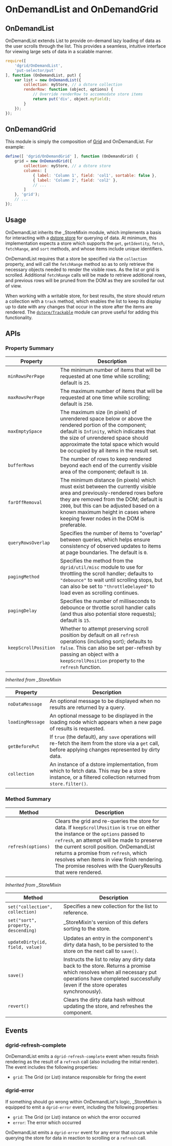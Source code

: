 # OnDemandList and OnDemandGrid

## OnDemandList

OnDemandList extends List to provide on-demand lazy loading of data as the user
scrolls through the list. This provides a seamless, intuitive interface for
viewing large sets of data in a scalable manner.

```js
require([
    'dgrid/OnDemandList',
    'put-selector/put'
], function (OnDemandList, put) {
    var list = new OnDemandList({
        collection: myStore, // a dstore collection
        renderRow: function (object, options) {
            // Override renderRow to accommodate store items
            return put('div', object.myField);
        }
    });
});
```

## OnDemandGrid

This module is simply the composition of [Grid](Grid.md) and OnDemandList. For example:

```js
define([ 'dgrid/OnDemandGrid' ], function (OnDemandGrid) {
    grid = new OnDemandGrid({
        collection: myStore, // a dstore store
        columns: [
            { label: 'Column 1', field: 'col1', sortable: false },
            { label: 'Column 2', field: 'col2' },
            // ...
        ]
    }, 'grid');
    // ...
});
```

## Usage

OnDemandList inherits the \_StoreMixin module, which implements a basis for
interacting with a [dstore store](https://github.com/SitePen/dstore) for querying of
data. At minimum, this implementation expects a store which supports the `get`,
`getIdentity`, `fetch`, `fetchRange`, and `sort` methods, and whose items include
unique identifiers.

OnDemandList requires that a store be specified via the `collection` property, and
will call the `fetchRange` method so as to only retrieve the necessary objects
needed to render the visible rows. As the list or grid is scrolled.  Additional
`fetchRange` calls will be made to retrieve additional rows, and previous rows
will be pruned from the DOM as they are scrolled far out of view.

When working with a writable store, for best results, the store should return
a collection with a `track` method, which enables the list to keep its
display up to date with any changes that occur in the store after the items are
rendered. The
[`dstore/Trackable`](https://github.com/SitePen/dstore/blob/master/docs/Collection.md#track)
module can prove useful for adding this functionality.

## APIs

### Property Summary

Property | Description
-------- | -----------
`minRowsPerPage` | The minimum number of items that will be requested at one time while scrolling; default is `25`.
`maxRowsPerPage` | The maximum number of items that will be requested at one time while scrolling; default is `250`.
`maxEmptySpace` | The maximum size (in pixels) of unrendered space below or above the rendered portion of the component; default is `Infinity`, which indicates that the size of unrendered space should approximate the total space which would be occupied by all items in the result set.
`bufferRows` | The number of rows to keep rendered beyond each end of the currently visible area of the component; default is `10`.
`farOffRemoval` | The minimum distance (in pixels) which must exist between the currently visible area and previously-rendered rows before they are removed from the DOM; default is `2000`, but this can be adjusted based on a known maximum height in cases where keeping fewer nodes in the DOM is preferable.
`queryRowsOverlap` | Specifies the number of items to "overlap" between queries, which helps ensure consistency of observed updates to items at page boundaries. The default is `0`.
`pagingMethod` | Specifies the method from the `dgrid/util/misc` module to use for throttling the scroll handler; defaults to `"debounce"` to wait until scrolling stops, but can also be set to `"throttleDelayed"` to load even as scrolling continues.
`pagingDelay` | Specifies the number of milliseconds to debounce or throttle scroll handler calls (and thus also potential store requests); default is `15`.
`keepScrollPosition` | Whether to attempt preserving scroll position by default on all `refresh` operations (including sort); defaults to `false`.  This can also be set per-refresh by passing an object with a `keepScrollPosition` property to the `refresh` function.

*Inherited from _StoreMixin*

Property | Description
-------- | -----------
`noDataMessage` | An optional message to be displayed when no results are returned by a query.
`loadingMessage` | An optional message to be displayed in the loading node which appears when a new page of results is requested.
`getBeforePut` | If `true` (the default), any `save` operations will re-fetch the item from the store via a `get` call, before applying changes represented by dirty data.
`collection` | An instance of a dstore implementation, from which to fetch data.  This may be a store instance, or a filtered collection returned from `store.filter()`.

### Method Summary

Method | Description
------ | -----------
`refresh(options)` | Clears the grid and re-queries the store for data.  If `keepScrollPosition` is `true` on either the instance or the `options` passed to `refresh`, an attempt will be made to preserve the current scroll position.  OnDemandList returns a promise from `refresh`, which resolves when items in view finish rendering.  The promise resolves with the QueryResults that were rendered.

*Inherited from _StoreMixin*

Method | Description
------ | -----------
`set("collection", collection)` | Specifies a new collection for the list to reference.
`set("sort", property, descending)` | \_StoreMixin's version of this defers sorting to the store.
`updateDirty(id, field, value)` | Updates an entry in the component's dirty data hash, to be persisted to the store on the next call to `save()`.
`save()` | Instructs the list to relay any dirty data back to the store. Returns a promise which resolves when all necessary put operations have completed successfully (even if the store operates synchronously).
`revert()` | Clears the dirty data hash without updating the store, and refreshes the component.

## Events

### dgrid-refresh-complete

OnDemandList emits a `dgrid-refresh-complete` event when
results finish rendering as the result of a `refresh` call (also including the
initial render). The event includes the following properties:

* `grid`: The Grid (or List) instance responsible for firing the event

### dgrid-error

If something should go wrong within OnDemandList's logic, \_StoreMixin is
equipped to emit a `dgrid-error` event, including the following properties:

* `grid`: The Grid (or List) instance on which the error occurred
* `error`: The error which occurred

OnDemandList emits a `dgrid-error` event for any error that occurs while
querying the store for data in reaction to scrolling or a `refresh` call.